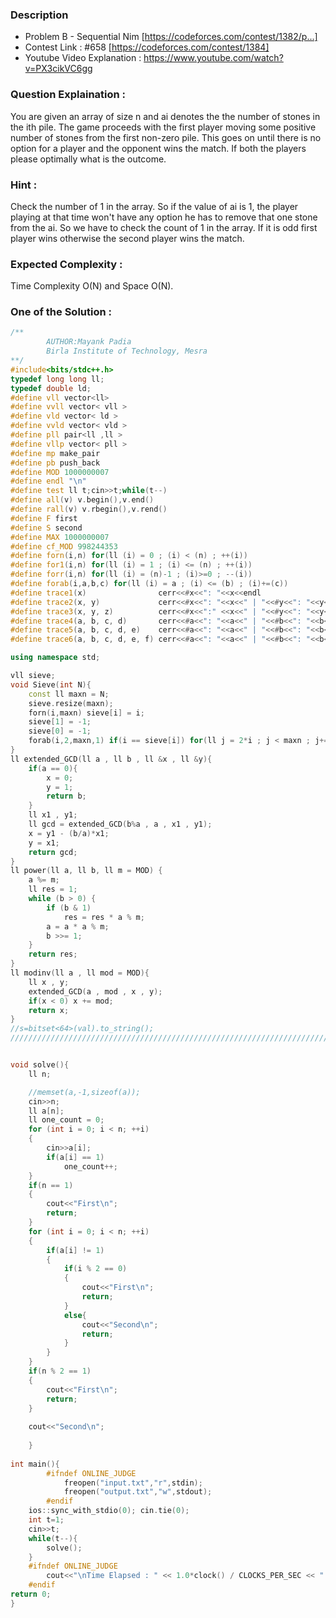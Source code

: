 ### Description
* Problem B - Sequential Nim [https://codeforces.com/contest/1382/p...] <br>
* Contest Link : #658 [https://codeforces.com/contest/1384] <br>
* Youtube Video Explanation : https://www.youtube.com/watch?v=PX3cikVC6gg <br>


### Question Explaination :
You are given an array of size n and ai denotes the the number of stones in the ith pile. The game proceeds with the first player moving some positive number of stones from the first non-zero pile. This goes on until there is no option for a player and the opponent wins the match. If both the players please optimally what is the outcome.

### Hint :
Check the number of 1 in the array. So if the value of ai is 1, the player playing at that time won't have any option he has to remove that one stone from the ai. So we have to check the count of 1 in the array. If it is odd first player wins otherwise the second player wins the match.

### Expected Complexity :
Time Complexity O(N) and Space O(N).

### One of the Solution :
```cpp
/**
        AUTHOR:Mayank Padia
        Birla Institute of Technology, Mesra    
**/
#include<bits/stdc++.h>
typedef long long ll;
typedef double ld;
#define vll vector<ll>
#define vvll vector< vll >
#define vld vector< ld >
#define vvld vector< vld >
#define pll pair<ll ,ll >
#define vllp vector< pll >
#define mp make_pair
#define pb push_back
#define MOD 1000000007
#define endl "\n"
#define test ll t;cin>>t;while(t--)
#define all(v) v.begin(),v.end()
#define rall(v) v.rbegin(),v.rend()
#define F first
#define S second
#define MAX 1000000007
#define cf_MOD 998244353
#define forn(i,n) for(ll (i) = 0 ; (i) < (n) ; ++(i))
#define for1(i,n) for(ll (i) = 1 ; (i) <= (n) ; ++(i))
#define forr(i,n) for(ll (i) = (n)-1 ; (i)>=0 ; --(i))
#define forab(i,a,b,c) for(ll (i) = a ; (i) <= (b) ; (i)+=(c))
#define trace1(x)                cerr<<#x<<": "<<x<<endl
#define trace2(x, y)             cerr<<#x<<": "<<x<<" | "<<#y<<": "<<y<<endl
#define trace3(x, y, z)          cerr<<#x<<":" <<x<<" | "<<#y<<": "<<y<<" | "<<#z<<": "<<z<<endl
#define trace4(a, b, c, d)       cerr<<#a<<": "<<a<<" | "<<#b<<": "<<b<<" | "<<#c<<": "<<c<<" | "<<#d<<": "<<d<<endl
#define trace5(a, b, c, d, e)    cerr<<#a<<": "<<a<<" | "<<#b<<": "<<b<<" | "<<#c<<": "<<c<<" | "<<#d<<": "<<d<<" | "<<#e<< ": "<<e<<endl
#define trace6(a, b, c, d, e, f) cerr<<#a<<": "<<a<<" | "<<#b<<": "<<b<<" | "<<#c<<": "<<c<<" | "<<#d<<": "<<d<<" | "<<#e<< ": "<<e<<" | "<<#f<<": "<<f<<endl

using namespace std;

vll sieve;
void Sieve(int N){
    const ll maxn = N;
    sieve.resize(maxn);
    forn(i,maxn) sieve[i] = i;
    sieve[1] = -1;
    sieve[0] = -1;
    forab(i,2,maxn,1) if(i == sieve[i]) for(ll j = 2*i ; j < maxn ; j+=i) if(sieve[j] == j) sieve[j] = i;
}
ll extended_GCD(ll a , ll b , ll &x , ll &y){
    if(a == 0){
        x = 0;
        y = 1;
        return b;
    }
    ll x1 , y1;
    ll gcd = extended_GCD(b%a , a , x1 , y1);
    x = y1 - (b/a)*x1; 
    y = x1;
    return gcd;
}
ll power(ll a, ll b, ll m = MOD) {
    a %= m;
    ll res = 1;
    while (b > 0) {
        if (b & 1)
            res = res * a % m;
        a = a * a % m;
        b >>= 1;
    }
    return res;
}
ll modinv(ll a , ll mod = MOD){
    ll x , y;
    extended_GCD(a , mod , x , y);
    if(x < 0) x += mod;
    return x;
}
//s=bitset<64>(val).to_string();
///////////////////////////////////////////////////////////////////////


void solve(){
    ll n;

    //memset(a,-1,sizeof(a));
    cin>>n;
    ll a[n];
    ll one_count = 0;
    for (int i = 0; i < n; ++i)
    {
        cin>>a[i];
        if(a[i] == 1)
            one_count++;
    }
    if(n == 1)
    {
        cout<<"First\n";
        return;
    }
    for (int i = 0; i < n; ++i)
    {
        if(a[i] != 1)
        {
            if(i % 2 == 0)
            {
                cout<<"First\n";
                return;
            }
            else{
                cout<<"Second\n";
                return;
            }
        }
    }
    if(n % 2 == 1)
    {
        cout<<"First\n";
        return;
    }
    
    cout<<"Second\n";
    
    }
    
int main(){
        #ifndef ONLINE_JUDGE
            freopen("input.txt","r",stdin);
            freopen("output.txt","w",stdout);
        #endif
    ios::sync_with_stdio(0); cin.tie(0);
    int t=1;
    cin>>t;
    while(t--){
        solve();
    }
    #ifndef ONLINE_JUDGE
        cout<<"\nTime Elapsed : " << 1.0*clock() / CLOCKS_PER_SEC << " s\n";
    #endif
return 0;
}
```
